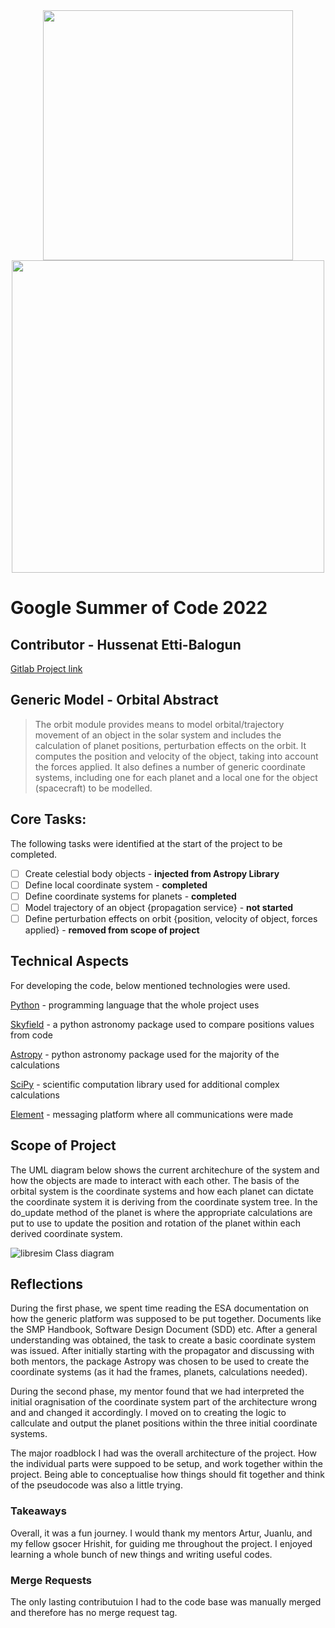 <div id="header" align="center">
<img src="https://user-images.githubusercontent.com/100206676/171044355-a1331115-6368-40f7-8061-3179192dca81.png"![logo_librecube_1604]() width="400"/>
</div>

<div id="header" align="center">
<img src="https://user-images.githubusercontent.com/100206676/171044297-58d64ef7-38e2-4d20-9a14-3c9d04083eb1.png"![gsoc]() width="500"/>
</div>

# Google Summer of Code 2022

## Contributor - Hussenat Etti-Balogun
[Gitlab Project link](https://gitlab.com/balotofi/python-libresim/-/tree/orbital)

## Generic Model - Orbital Abstract
> The orbit module provides means to model orbital/trajectory movement of an object in the solar system and includes the calculation of planet positions, perturbation effects on the orbit. It computes the position and velocity of the object, taking into account the forces applied. It also defines a number of generic coordinate systems, including one for each planet and a local one for the object (spacecraft) to be modelled.

## Core Tasks:
The following tasks were identified at the start of the project to be completed.

- [ ] Create celestial body objects - **injected from Astropy Library**
- [ ] Define local coordinate system - **completed**
- [ ] Define coordinate systems for planets - **completed**
- [ ] Model trajectory of an object {propagation service} - **not started**
- [ ] Define perturbation effects on orbit {position, velocity of object, forces applied} - **removed from scope of project**

## Technical Aspects

For developing the code, below mentioned technologies were used.

[Python](https://www.python.org/) - programming language that the whole project uses

[Skyfield](https://rhodesmill.org/skyfield/) - a python astronomy package used to compare positions values from code

[Astropy](https://www.astropy.org/) - python astronomy package used for the majority of the calculations

[SciPy](https://scipy.org/) - scientific computation library used for additional complex calculations

[Element](https://element.io/) - messaging platform where all communications were made


## Scope of Project
The UML diagram below shows the current architechure of the system and how the objects are made to interact with each other. 
The basis of the orbital system is the coordinate systems and how each planet can dictate the coordinate system it is deriving from the coordinate system tree. In the do_update method of the planet is where the appropriate calculations are put to use to update the position and rotation of the planet within each derived coordinate system.

![libresim Class diagram](https://user-images.githubusercontent.com/100206676/194293900-2875a911-6933-42c5-85a5-b8d18a170e57.png)

## Reflections

During the first phase, we spent time reading the ESA documentation on how the generic platform was supposed to be put together. Documents like the SMP Handbook, Software Design Document (SDD) etc. After a general understanding was obtained, the task to create a basic coordinate system was issued. After initially starting with the propagator and discussing with both mentors, the package Astropy was chosen to be used to create the coordinate systems (as it had the frames, planets, calculations needed).

During the second phase, my mentor found that we had interpreted the initial oragnisation of the coordinate system part of the architecture wrong and and changed it accordingly. I moved on to creating the logic to callculate and output the planet positions within the three initial coordinate systems.

The major roadblock I had was the overall architecture of the project. How the individual parts were suppoed to be setup, and work together within the project. Being able to conceptualise how things should fit together and think of the pseudocode was also a little trying.


### Takeaways
Overall, it was a fun journey. I would thank my mentors Artur, Juanlu, and my fellow gsocer Hrishit, for guiding me throughout the project. I enjoyed learning a whole bunch of new things and writing useful codes.

### Merge Requests
The only lasting contributuion I had to the code base was manually merged and therefore has no merge request tag.



